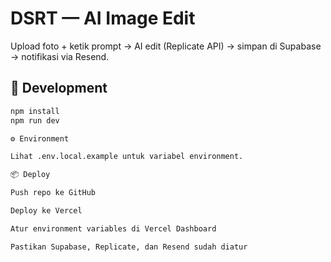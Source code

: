 # DSRT — AI Image Edit

Upload foto + ketik prompt → AI edit (Replicate API) → simpan di Supabase → notifikasi via Resend.

## 🚀 Development
```bash
npm install
npm run dev

⚙️ Environment

Lihat .env.local.example untuk variabel environment.

📦 Deploy

Push repo ke GitHub

Deploy ke Vercel

Atur environment variables di Vercel Dashboard

Pastikan Supabase, Replicate, dan Resend sudah diatur
